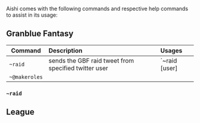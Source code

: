 Aishi comes with the following commands and respective help commands to assist in its usage:

## Granblue Fantasy
|Command      |Description                                         |Usages       |
|-------------|:---------------------------------------------------|:------------|
|`~raid`      |sends the GBF raid tweet from specified twitter user|`~raid [user]|
|`~@makeroles`|

### `~raid`


## League
